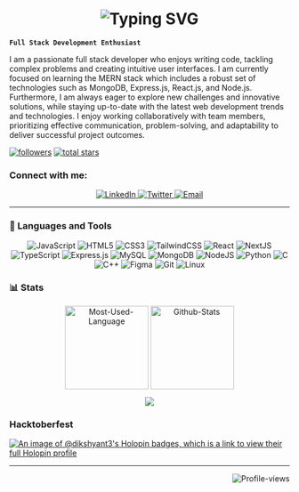 <h1 style="border-bottom: none" align="center">
 <img 
    src="https://readme-typing-svg.demolab.com?font=JetBrains+Mono&pause=1000&color=00BFFF&center=true&vCenter=true&width=485&lines=Hello+There+%F0%9F%91%8B;Welcome+to+Dikshyant+Dhungana's+profile!" 
    alt="Typing SVG" 
/>

</h1>

**`Full Stack Development Enthusiast`**

I am a passionate full stack developer who enjoys writing code, tackling complex problems and creating intuitive user interfaces. I am currently focused on learning the MERN stack which includes a robust set of technologies such as MongoDB, Express.js, React.js, and Node.js. Furthermore, I am always eager to explore new challenges and innovative solutions, while staying up-to-date with the latest web development trends and technologies. I enjoy working collaboratively with team members, prioritizing effective communication, problem-solving, and adaptability to deliver successful project outcomes.

<p align="left">
      <a href="https://github.com/dikshyant3?tab=followers">
         <img alt="followers" title="Follow me on Github" src="https://custom-icon-badges.demolab.com/github/followers/dikshyant3?color=236ad3&labelColor=1155ba&style=for-the-badge&logo=person-add&label=Follow&logoColor=white"/></a>
      <a href="https://github.com/dikshyant3?tab=repositories&sort=stargazers">
         <img alt="total stars" title="Total stars on GitHub" src="https://custom-icon-badges.demolab.com/github/stars/dikshyant3?color=55960c&style=for-the-badge&labelColor=488207&logo=star"/></a>
   </p>

<h3 align="left">Connect with me:</h3>
<p align="center">
  <a href="https://linkedin.com/in/dikshyant-dhungana-22b7331a6">
    <img src="https://img.shields.io/badge/LinkedIn-%230077B5.svg?style=for-the-badge&logo=linkedin&logoColor=white" alt="LinkedIn">
  </a>
  <a href="https://twitter.com/dikdhungana2">
    <img src="https://img.shields.io/badge/Twitter-%231DA1F2.svg?style=for-the-badge&logo=Twitter&logoColor=white" alt="Twitter">
  </a>
  <a href="mailto:dhunganadikshyant12@gmail.com">
    <img src="https://img.shields.io/badge/-Gmail-e51d0b?style=for-the-badge&logo=Gmail&logoColor=white" alt="Email">
  </a>
</p>


---

### 🧰  Languages and Tools

<p align="center">
  <img src="https://img.shields.io/badge/javascript-%23323330.svg?style=for-the-badge&logo=javascript&logoColor=%23F7DF1E" alt="JavaScript">
  <img src="https://img.shields.io/badge/html5-%23E34F26.svg?style=for-the-badge&logo=html5&logoColor=white" alt="HTML5">
  <img src="https://img.shields.io/badge/CSS-%2300599C.svg?style=for-the-badge&logo=css3&logoColor=white" alt="CSS3">
  <img src="https://img.shields.io/badge/TailwindCSS-%2367D2AD.svg?style=for-the-badge&logo=tailwindcss&logoColor=white" alt="TailwindCSS">
  <img src="https://img.shields.io/badge/react-%2361DAFB.svg?style=for-the-badge&logo=react&logoColor=blue" alt="React">
  <img src="https://img.shields.io/badge/next.js-000000?style=for-the-badge&logo=nextdotjs&logoColor=white" alt="NextJS">
  <img src="https://img.shields.io/badge/typescript%2361DAFB.svg?style=for-the-badge&logo=typescript&logoColor=blue" alt="TypeScript">
  <img src="https://img.shields.io/badge/express.js-%23404d59.svg?style=for-the-badge&logo=express&logoColor=%2361DAFB" alt="Express.js">
  <img src="https://img.shields.io/badge/MySQL-%2300599C.svg?style=for-the-badge&logo=MySQL&logoColor=white" alt="MySQL">
  <img src="https://img.shields.io/badge/mongodb-%234ea94b.svg?style=for-the-badge&logo=mongodb&logoColor=white" alt="MongoDB">
  <img src="https://img.shields.io/badge/nodejs-%2320232a.svg?style=for-the-badge&logo=nodedotjs&logoColor=%23F7DF1E" alt="NodeJS">
  <img src="https://img.shields.io/badge/python-3670A0?style=for-the-badge&logo=python&logoColor=yellow" alt="Python">
  <img src="https://img.shields.io/badge/c-%2300599C.svg?style=for-the-badge&logo=c&logoColor=white" alt="C">
  <img src="https://img.shields.io/badge/c++-%2300599C.svg?style=for-the-badge&logo=c%2B%2B&logoColor=blue" alt="C++">
  <img src="https://img.shields.io/badge/figma-%23F24E1E.svg?style=for-the-badge&logo=figma&logoColor=white" alt="Figma">
  <img src="https://img.shields.io/badge/git-%23F24E1E.svg?style=for-the-badge&logo=git&logoColor=white" alt="Git">
  <img src="https://img.shields.io/badge/linux-%23F24E1E.svg?style=for-the-badge&logo=linux&logoColor=white" alt="Linux">
</p>




### 📊  Stats
<p align="center">
    <img 
        align="center"
        height="150vh"
        alt="Most-Used-Language"
        src="https://github-readme-stats.vercel.app/api/top-langs?username=dikshyant3&show_icons=true&theme=dark&layout=compact"
    />
    <img
        align="center"
        height="150vh"
        alt="Github-Stats"
        src="https://github-readme-stats.vercel.app/api?username=dikshyant3&show_icons=true&theme=dark"
    />
</p>

<p align="center"><img align="center" src="http://github-readme-streak-stats.herokuapp.com?user=dikshyant3&theme=radical&hide_border=true)](https://git.io/streak-stats"/></p>


### Hacktoberfest

[![An image of @dikshyant3's Holopin badges, which is a link to view their full Holopin profile](https://holopin.me/dikshyant3)](https://holopin.io/@dikshyant3)


<hr>

<p align="right">
    <img
        align="right"
        alt="Profile-views"
        src="https://komarev.com/ghpvc/?username=dikshyant3&style=plastic&color=009ACD"
    />
</p>
